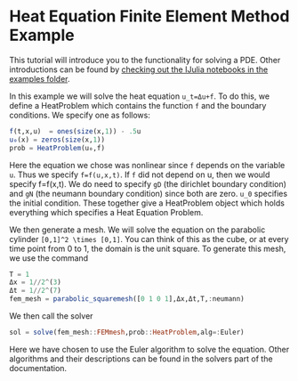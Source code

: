 # Heat Equation Finite Element Method Example

This tutorial will introduce you to the functionality for solving a PDE. Other
introductions can be found by [checking out the IJulia notebooks in the examples folder](https://github.com/ChrisRackauckas/DifferentialEquations.jl/tree/master/examples).

In this example we will solve the heat equation ``u_t=Δu+f``. To do this, we define
a HeatProblem which contains the function ``f`` and the boundary conditions. We
specify one as follows:

```julia
f(t,x,u)  = ones(size(x,1)) - .5u
u₀(x) = zeros(size(x,1))
prob = HeatProblem(u₀,f)
```

Here the equation we chose was nonlinear since ``f`` depends on the variable ``u``.
Thus we specify `f=f(u,x,t)`. If ``f`` did not depend on u, then we would specify f=f(x,t).
We do need to specify ``gD`` (the dirichlet boundary condition) and ``gN`` (the neumann
boundary condition) since both are zero. ``u_0`` specifies the initial condition. These together
give a HeatProblem object which holds everything which specifies a Heat Equation Problem.

We then generate a mesh. We will solve the equation on the parabolic cylinder
``[0,1]^2 \times [0,1]``. You can think of this as the cube, or at every time point from 0
to 1, the domain is the unit square. To generate this mesh, we use the command

```julia
T = 1
Δx = 1//2^(3)
Δt = 1//2^(7)
fem_mesh = parabolic_squaremesh([0 1 0 1],Δx,Δt,T,:neumann)
```  

We then call the solver

```julia
sol = solve(fem_mesh::FEMmesh,prob::HeatProblem,alg=:Euler)
```

Here we have chosen to use the Euler algorithm to solve the equation. Other algorithms
and their descriptions can be found in the solvers part of the documentation.
